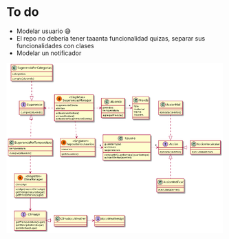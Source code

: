 # To do

- Modelar usuario 😅
- El repo no deberia tener taaanta funcionalidad quizas, separar sus funcionalidades con clases
- Modelar un notificador

![Diagrama](/QMP6/diagrama.png)
